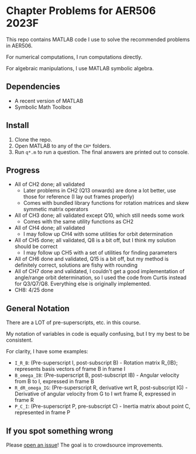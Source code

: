 # Chapter Problems for AER506 2023F
This repo contains MATLAB code I use to solve the recommended problems in AER506.

For numerical computations, I run computations directly. 

For algebraic manipulations, I use MATLAB symbolic algebra.

## Dependencies
* A recent version of MATLAB
* Symbolic Math Toolbox

## Install
1. Clone the repo.
2. Open MATLAB to any of the `CH*` folders.
3. Run `q*.m` to run a question. The final answers are printed out to console.

## Progress
* All of CH2 done; all validated
    * Later problems in CH2 (Q13 onwards) are done a lot better, use those for reference (I lay out frames properly)
    * Comes with bundled library functions for rotation matrices and skew symmetic matrix operators 
* All of CH3 done; all validated except Q10, which still needs some work
    * Comes with the same utility functions as CH2
* All of CH4 done; all validated
    * I may follow up CH4 with some utilities for orbit determination
* All of CH5 done; all validated, Q8 is a bit off, but I think my solution should be correct
    * I may follow up CH5 with a set of utilities for finding parameters
* All of CH6 done and validated, Q15 is a bit off, but my method is definitely correct, solutions are fishy with rounding
* All of CH7 done and validated, I couldn't get a good implementation of angle/range orbit determination, so I used the code from Curtis instead for Q3/Q7/Q8. Everything else is originally implemented.
* CH8: 4/25 done

## General Notation
There are a LOT of pre-superscripts, etc. in this course. 

My notation of variables in code is equally confusing, but I try my best to be consistent.

For clarity, I have some examples:

* `I_R_B`: (Pre-superscript I, post-subscript B) - Rotation matrix R_{IB}; represents basis vectors of frame B in frame I
* `B_omega_IB`: (Pre-superscript B, post-subscript IB) - Angular velocity from B to I, expressed in frame B
* `R_dR_omega_IG`: (Pre-superscript R, derivative wrt R, post-subscript IG) - Derivative of angular velocity from G to I wrt frame R, expressed in frame R
* `P_C_I`: (Pre-superscript P, pre-subscript C) - Inertia matrix about point C, represented in frame P

## If you spot something wrong
Please [open an issue](https://github.com/itchono/aer506-chapter-problems/issues)! The goal is to crowdsource improvements.
